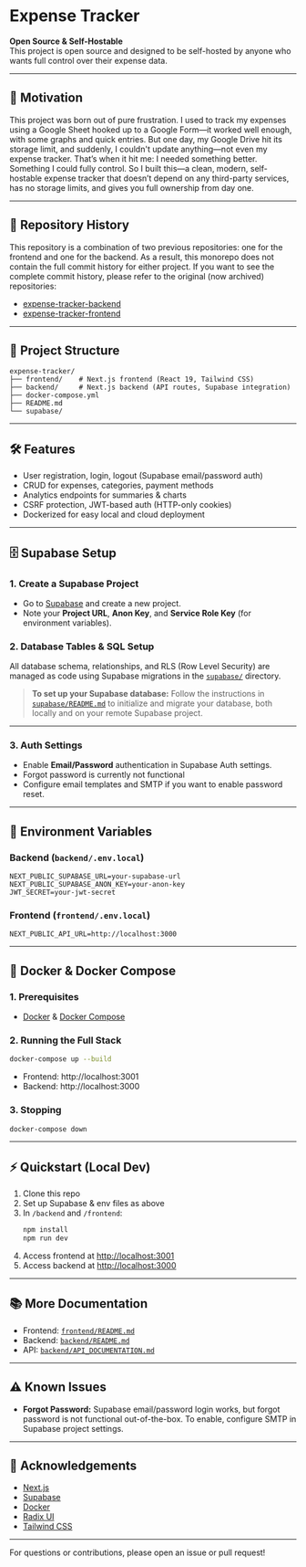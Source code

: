 # Expense Tracker

**Open Source & Self-Hostable**  
This project is open source and designed to be self-hosted by anyone who wants full control over their expense data.

---

## 🙋 Motivation

This project was born out of pure frustration. I used to track my expenses using a Google Sheet hooked up to a Google Form—it worked well enough, with some graphs and quick entries. But one day, my Google Drive hit its storage limit, and suddenly, I couldn't update anything—not even my expense tracker. That’s when it hit me: I needed something better. Something I could fully control. So I built this—a clean, modern, self-hostable expense tracker that doesn’t depend on any third-party services, has no storage limits, and gives you full ownership from day one.

---

## 📜 Repository History

This repository is a combination of two previous repositories: one for the frontend and one for the backend. As a result, this monorepo does not contain the full commit history for either project. If you want to see the complete commit history, please refer to the original (now archived) repositories:
- [expense-tracker-backend](https://github.com/TheRodzz/expense-tracker-backend)
- [expense-tracker-frontend](https://github.com/TheRodzz/expense-tracker-frontend)

---

## 🚦 Project Structure

```
expense-tracker/
├── frontend/    # Next.js frontend (React 19, Tailwind CSS)
├── backend/     # Next.js backend (API routes, Supabase integration)
├── docker-compose.yml
├── README.md
└── supabase/
```

---

## 🛠️ Features
- User registration, login, logout (Supabase email/password auth)
- CRUD for expenses, categories, payment methods
- Analytics endpoints for summaries & charts
- CSRF protection, JWT-based auth (HTTP-only cookies)
- Dockerized for easy local and cloud deployment

---

## 🗄️ Supabase Setup

### 1. Create a Supabase Project
- Go to [Supabase](https://supabase.com/) and create a new project.
- Note your **Project URL**, **Anon Key**, and **Service Role Key** (for environment variables).

### 2. Database Tables & SQL Setup

All database schema, relationships, and RLS (Row Level Security) are managed as code using Supabase migrations in the [`supabase/`](./supabase/) directory.

> **To set up your Supabase database:**
> Follow the instructions in [`supabase/README.md`](./supabase/README.md) to initialize and migrate your database, both locally and on your remote Supabase project.

---

### 3. Auth Settings
- Enable **Email/Password** authentication in Supabase Auth settings.
- Forgot password is currently not functional
- Configure email templates and SMTP if you want to enable password reset.

---

## 🔑 Environment Variables

### Backend (`backend/.env.local`)
```
NEXT_PUBLIC_SUPABASE_URL=your-supabase-url
NEXT_PUBLIC_SUPABASE_ANON_KEY=your-anon-key
JWT_SECRET=your-jwt-secret
```

### Frontend (`frontend/.env.local`)
```
NEXT_PUBLIC_API_URL=http://localhost:3000
```

---

## 🐳 Docker & Docker Compose

### 1. Prerequisites
- [Docker](https://www.docker.com/) & [Docker Compose](https://docs.docker.com/compose/)

### 2. Running the Full Stack
```bash
docker-compose up --build
```
- Frontend: http://localhost:3001
- Backend: http://localhost:3000

### 3. Stopping
```bash
docker-compose down
```

---

## ⚡ Quickstart (Local Dev)
1. Clone this repo
2. Set up Supabase & env files as above
3. In `/backend` and `/frontend`:
    ```bash
    npm install
    npm run dev
    ```
4. Access frontend at [http://localhost:3001](http://localhost:3001)
5. Access backend at [http://localhost:3000](http://localhost:3000)

---

## 📚 More Documentation
- Frontend: [`frontend/README.md`](./frontend/README.md)
- Backend: [`backend/README.md`](./backend/README.md)
- API: [`backend/API_DOCUMENTATION.md`](./backend/API_DOCUMENTATION.md)

---

## ⚠️ Known Issues
- **Forgot Password:** Supabase email/password login works, but forgot password is not functional out-of-the-box. To enable, configure SMTP in Supabase project settings.

---

## 🙏 Acknowledgements
- [Next.js](https://nextjs.org/)
- [Supabase](https://supabase.com/)
- [Docker](https://www.docker.com/)
- [Radix UI](https://www.radix-ui.com/)
- [Tailwind CSS](https://tailwindcss.com/)

---

For questions or contributions, please open an issue or pull request!
